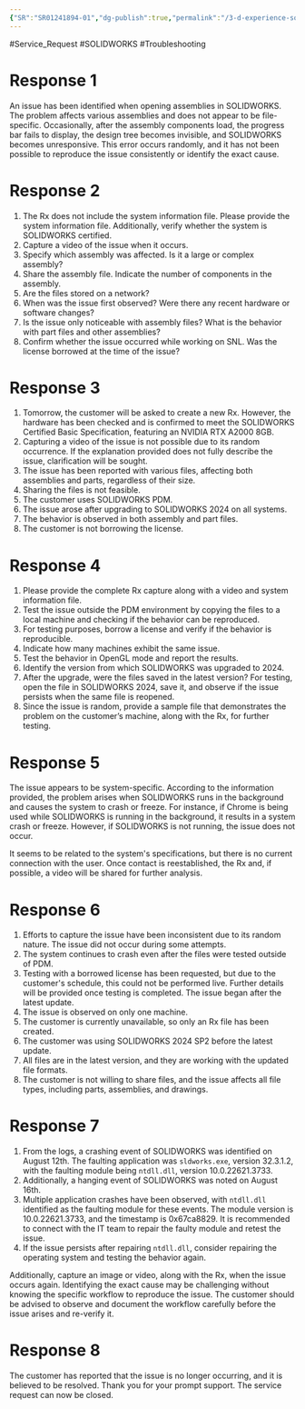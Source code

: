 ```yaml
---
{"SR":"SR01241894-01","dg-publish":true,"permalink":"/3-d-experience-solidworks-questions/design-tree-not-visible-and-system-crashing/","dgPassFrontmatter":true}
---
```


#Service_Request #SOLIDWORKS #Troubleshooting 
# Response 1
An issue has been identified when opening assemblies in SOLIDWORKS. The problem affects various assemblies and does not appear to be file-specific. Occasionally, after the assembly components load, the progress bar fails to display, the design tree becomes invisible, and SOLIDWORKS becomes unresponsive. This error occurs randomly, and it has not been possible to reproduce the issue consistently or identify the exact cause.

# Response 2
1. The Rx does not include the system information file. Please provide the system information file. Additionally, verify whether the system is SOLIDWORKS certified.
2. Capture a video of the issue when it occurs.
3. Specify which assembly was affected. Is it a large or complex assembly?
4. Share the assembly file. Indicate the number of components in the assembly.
5. Are the files stored on a network?
6. When was the issue first observed? Were there any recent hardware or software changes?
7. Is the issue only noticeable with assembly files? What is the behavior with part files and other assemblies?
8. Confirm whether the issue occurred while working on SNL. Was the license borrowed at the time of the issue?

# Response 3
1. Tomorrow, the customer will be asked to create a new Rx. However, the hardware has been checked and is confirmed to meet the SOLIDWORKS Certified Basic Specification, featuring an NVIDIA RTX A2000 8GB.
2. Capturing a video of the issue is not possible due to its random occurrence. If the explanation provided does not fully describe the issue, clarification will be sought.
3. The issue has been reported with various files, affecting both assemblies and parts, regardless of their size.
4. Sharing the files is not feasible.
5. The customer uses SOLIDWORKS PDM.
6. The issue arose after upgrading to SOLIDWORKS 2024 on all systems.
7. The behavior is observed in both assembly and part files.
8. The customer is not borrowing the license.

# Response 4
1. Please provide the complete Rx capture along with a video and system information file.
2. Test the issue outside the PDM environment by copying the files to a local machine and checking if the behavior can be reproduced.
3. For testing purposes, borrow a license and verify if the behavior is reproducible.
4. Indicate how many machines exhibit the same issue.
5. Test the behavior in OpenGL mode and report the results.
6. Identify the version from which SOLIDWORKS was upgraded to 2024.
7. After the upgrade, were the files saved in the latest version? For testing, open the file in SOLIDWORKS 2024, save it, and observe if the issue persists when the same file is reopened.
8. Since the issue is random, provide a sample file that demonstrates the problem on the customer’s machine, along with the Rx, for further testing.

# Response 5
The issue appears to be system-specific. According to the information provided, the problem arises when SOLIDWORKS runs in the background and causes the system to crash or freeze. For instance, if Chrome is being used while SOLIDWORKS is running in the background, it results in a system crash or freeze. However, if SOLIDWORKS is not running, the issue does not occur.

It seems to be related to the system's specifications, but there is no current connection with the user. Once contact is reestablished, the Rx and, if possible, a video will be shared for further analysis.

# Response 6
1. Efforts to capture the issue have been inconsistent due to its random nature. The issue did not occur during some attempts.
2. The system continues to crash even after the files were tested outside of PDM.
3. Testing with a borrowed license has been requested, but due to the customer's schedule, this could not be performed live. Further details will be provided once testing is completed. The issue began after the latest update.
4. The issue is observed on only one machine.
5. The customer is currently unavailable, so only an Rx file has been created.
6. The customer was using SOLIDWORKS 2024 SP2 before the latest update.
7. All files are in the latest version, and they are working with the updated file formats.
8. The customer is not willing to share files, and the issue affects all file types, including parts, assemblies, and drawings.

# Response 7
1. From the logs, a crashing event of SOLIDWORKS was identified on August 12th. The faulting application was `sldworks.exe`, version 32.3.1.2, with the faulting module being `ntdll.dll`, version 10.0.22621.3733.
2. Additionally, a hanging event of SOLIDWORKS was noted on August 16th.
3. Multiple application crashes have been observed, with `ntdll.dll` identified as the faulting module for these events. The module version is 10.0.22621.3733, and the timestamp is 0x67ca8829. It is recommended to connect with the IT team to repair the faulty module and retest the issue.
4. If the issue persists after repairing `ntdll.dll`, consider repairing the operating system and testing the behavior again.

Additionally, capture an image or video, along with the Rx, when the issue occurs again. Identifying the exact cause may be challenging without knowing the specific workflow to reproduce the issue. The customer should be advised to observe and document the workflow carefully before the issue arises and re-verify it.


# Response 8
The customer has reported that the issue is no longer occurring, and it is believed to be resolved. Thank you for your prompt support. The service request can now be closed.
